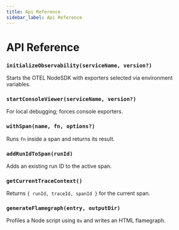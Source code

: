 ```yaml
---
title: Api Reference
sidebar_label: Api Reference
---
```


# API Reference

### `initializeObservability(serviceName, version?)`
Starts the OTEL NodeSDK with exporters selected via environment variables.

### `startConsoleViewer(serviceName, version?)`
For local debugging; forces console exporters.

### `withSpan(name, fn, options?)`
Runs `fn` inside a span and returns its result.

### `addRunIdToSpan(runId)`
Adds an existing run ID to the active span.

### `getCurrentTraceContext()`
Returns `{ runId, traceId, spanId }` for the current span.

### `generateFlamegraph(entry, outputDir)`
Profiles a Node script using `0x` and writes an HTML flamegraph.
